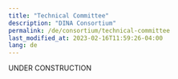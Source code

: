 ```yaml
---
title: "Technical Committee"
description: "DINA Consortium"
permalink: /de/consortium/technical-committee
last_modified_at: 2023-02-16T11:59:26-04:00
lang: de
---
```


UNDER CONSTRUCTION
